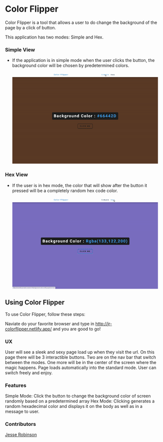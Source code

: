 # Color Flipper

Color Flipper is a tool that allows a user to do change the background of the page by a click of button.

This application has two modes: Simple and Hex.

### Simple View
- If the application is in simple mode when the user clicks the button, the background color will be chosen by predetermined colors.
  
  ![Simple Demo](SimpleGif.gif)
  
### Hex View

- If the user is in hex mode, the color that will show after the button it pressed will be a completely random hex code color.
  
  ![Hex Demo](HexGif.gif)

## Using Color Flipper

To use Color Flipper, follow these steps:

Naviate do your favorite browser and type in http://jr-colorflipper.netlify.app/ and you are good to go!

### UX

User will see a sleek and sexy page load up when they visit the url. On this page there will be 3 interactible buttons. Two are on the nav bar that switch between the modes. One more will be in the center of the screen where the magic happens.
Page loads automatically into the standard mode. User can switch freely and enjoy.

### Features

Simple Mode: Click the button to change the background color of screen randomly based on a predetermined array
Hex Mode: Clicking generates a random hexadecimal color and displays it on the body as well as in a message to user.

### Contributors

[Jesse Robinson](https://github.com/jrobinson0529)
